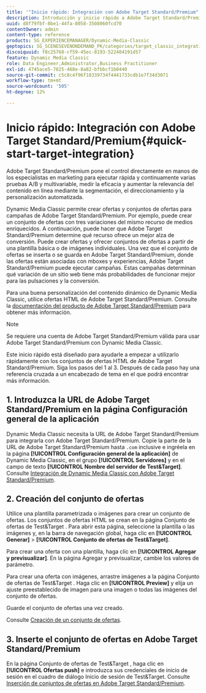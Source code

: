 ```yaml
---
title: '"Inicio rápido: Integración con Adobe Target Standard/Premium"'
description: Introducción y inicio rápido a Adobe Target Standard/Premium para ayudarle a poner en marcha rápidamente las técnicas de integración de Adobe Target Standard/Premium.
uuid: d8f79fbf-8be1-44fa-8058-3508060fcd70
contentOwner: admin
content-type: reference
products: SG_EXPERIENCEMANAGER/Dynamic-Media-Classic
geptopics: SG_SCENESEVENONDEMAND_PK/categories/target_classic_integration
discoiquuid: f8c25768-cf59-45ec-8193-522404191d57
feature: Dynamic Media Classic
role: Data Engineer,Administrator,Business Practitioner
exl-id: 4745ace5-7825-468e-8a82-bfbbcf1b0440
source-git-commit: c5c8c4f96f18339734f4441733cdb1e7f34d3071
workflow-type: tm+mt
source-wordcount: '505'
ht-degree: 12%

---
```


# Inicio rápido: Integración con Adobe Target Standard/Premium{#quick-start-target-integration}

Adobe Target Standard/Premium pone el control directamente en manos de los especialistas en marketing para ejecutar rápida y continuamente varias pruebas A/B y multivariable, medir la eficacia y aumentar la relevancia del contenido en línea mediante la segmentación, el direccionamiento y la personalización automatizada.

Dynamic Media Classic permite crear ofertas y conjuntos de ofertas para campañas de Adobe Target Standard/Premium. Por ejemplo, puede crear un conjunto de ofertas con tres variaciones del mismo recurso de medios enriquecidos. A continuación, puede hacer que Adobe Target Standard/Premium determine qué recurso ofrece un mejor alza de conversión. Puede crear ofertas y ofrecer conjuntos de ofertas a partir de una plantilla básica o de imágenes individuales. Una vez que el conjunto de ofertas se inserta o se guarda en Adobe Target Standard/Premium, donde las ofertas están asociadas con mboxes y experiencias, Adobe Target Standard/Premium puede ejecutar campañas. Estas campañas determinan qué variación de un sitio web tiene más probabilidades de funcionar mejor para las pulsaciones y la conversión.

Para una buena personalización del contenido dinámico de Dynamic Media Classic, utilice ofertas HTML de Adobe Target Standard/Premium. Consulte la [documentación del producto de Adobe Target Standard/Premium](https://experienceleague.adobe.com/docs/target.html) para obtener más información.

>[!NOTE]
>
>Se requiere una cuenta de Adobe Target Standard/Premium válida para usar Adobe Target Standard/Premium con Dynamic Media Classic.

Este inicio rápido está diseñado para ayudarle a empezar a utilizarlo rápidamente con los conjuntos de ofertas HTML de Adobe Target Standard/Premium. Siga los pasos del 1 al 3. Después de cada paso hay una referencia cruzada a un encabezado de tema en el que podrá encontrar más información.

## 1. Introduzca la URL de Adobe Target Standard/Premium en la página Configuración general de la aplicación

Dynamic Media Classic necesita la URL de Adobe Target Standard/Premium para integrarla con Adobe Target Standard/Premium. Copie la parte de la URL de Adobe Target Standard/Premium hasta `.com` inclusive e ingréela en la página **[!UICONTROL Configuración general de la aplicación]** de Dynamic Media Classic, en el grupo **[!UICONTROL Servidores]** y en el campo de texto **[!UICONTROL Nombre del servidor de Test&amp;Target]**. Consulte [Integración de Dynamic Media Classic con Adobe Target Standard/Premium](integrating-dmc-with-target.md#integrating-dmc-with-target).

## 2. Creación del conjunto de ofertas

Utilice una plantilla parametrizada o imágenes para crear un conjunto de ofertas. Los conjuntos de ofertas HTML se crean en la página Conjunto de ofertas de Test&amp;Target . Para abrir esta página, seleccione la plantilla o las imágenes y, en la barra de navegación global, haga clic en **[!UICONTROL Generar]** > **[!UICONTROL Conjunto de ofertas de Test&amp;Target]**.

Para crear una oferta con una plantilla, haga clic en **[!UICONTROL Agregar y previsualizar]**. En la página Agregar y previsualizar, cambie los valores de parámetro.

Para crear una oferta con imágenes, arrastre imágenes a la página Conjunto de ofertas de Test&amp;Target . Haga clic en **[!UICONTROL Preview]** y elija un ajuste preestablecido de imagen para una imagen o todas las imágenes del conjunto de ofertas.

Guarde el conjunto de ofertas una vez creado.

Consulte [Creación de un conjunto de ofertas](creating-offer-set.md#creating_an_offer_set).

## 3. Inserte el conjunto de ofertas en Adobe Target Standard/Premium

En la página Conjunto de ofertas de Test&amp;Target , haga clic en **[!UICONTROL Ofertas push]** e introduzca sus credenciales de inicio de sesión en el cuadro de diálogo Inicio de sesión de Test&amp;Target. Consulte [Inserción de conjuntos de ofertas en Adobe Target Standard/Premium](pushing-offer-sets-target.md#pushing_offer_sets_to_target).
